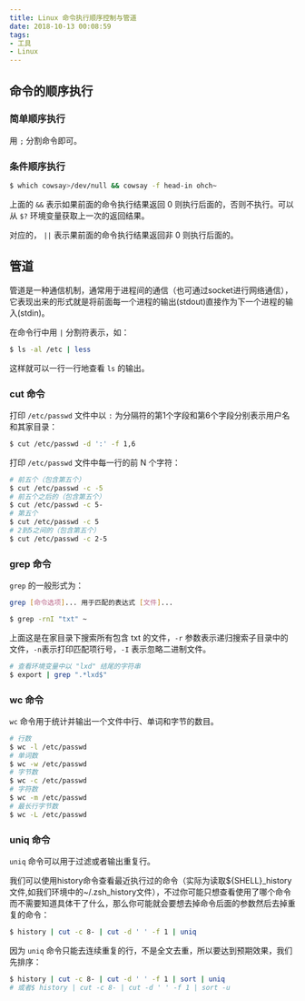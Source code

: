 ```yaml
---
title: Linux 命令执行顺序控制与管道
date: 2018-10-13 00:08:59
tags:
- 工具
- Linux
---
```


## 命令的顺序执行

### 简单顺序执行

用 `;` 分割命令即可。

<!--more-->

### 条件顺序执行

``` bash
$ which cowsay>/dev/null && cowsay -f head-in ohch~
```

上面的 `&&` 表示如果前面的命令执行结果返回 0 则执行后面的，否则不执行。可以从 `$?` 环境变量获取上一次的返回结果。

对应的， `||` 表示果前面的命令执行结果返回非 0 则执行后面的。

## 管道

管道是一种通信机制，通常用于进程间的通信（也可通过socket进行网络通信），它表现出来的形式就是将前面每一个进程的输出(stdout)直接作为下一个进程的输入(stdin)。

在命令行中用 `|` 分割符表示，如：

```bash
$ ls -al /etc | less
```

这样就可以一行一行地查看 `ls` 的输出。

### cut 命令

打印 `/etc/passwd` 文件中以 `:` 为分隔符的第1个字段和第6个字段分别表示用户名和其家目录：

```bash
$ cut /etc/passwd -d ':' -f 1,6
```

打印 `/etc/passwd` 文件中每一行的前 N 个字符：

```bash
# 前五个（包含第五个）
$ cut /etc/passwd -c -5
# 前五个之后的（包含第五个）
$ cut /etc/passwd -c 5-
# 第五个
$ cut /etc/passwd -c 5
# 2到5之间的（包含第五个）
$ cut /etc/passwd -c 2-5
```

### grep 命令

`grep` 的一般形式为：

```bash
grep [命令选项]... 用于匹配的表达式 [文件]...
```

```bash
$ grep -rnI "txt" ~
```

上面这是在家目录下搜索所有包含 txt 的文件，`-r` 参数表示递归搜索子目录中的文件，`-n`表示打印匹配项行号，`-I` 表示忽略二进制文件。

```bash
# 查看环境变量中以 "lxd" 结尾的字符串
$ export | grep ".*lxd$"
```

### wc 命令

`wc` 命令用于统计并输出一个文件中行、单词和字节的数目。

```bash
# 行数
$ wc -l /etc/passwd
# 单词数
$ wc -w /etc/passwd
# 字节数
$ wc -c /etc/passwd
# 字符数
$ wc -m /etc/passwd
# 最长行字节数
$ wc -L /etc/passwd
```

### uniq 命令

`uniq` 命令可以用于过滤或者输出重复行。

我们可以使用history命令查看最近执行过的命令（实际为读取${SHELL}_history文件,如我们环境中的~/.zsh_history文件），不过你可能只想查看使用了哪个命令而不需要知道具体干了什么，那么你可能就会要想去掉命令后面的参数然后去掉重复的命令：

```bash
$ history | cut -c 8- | cut -d ' ' -f 1 | uniq
```

因为 `uniq` 命令只能去连续重复的行，不是全文去重，所以要达到预期效果，我们先排序：

```bash
$ history | cut -c 8- | cut -d ' ' -f 1 | sort | uniq
# 或者$ history | cut -c 8- | cut -d ' ' -f 1 | sort -u
```
